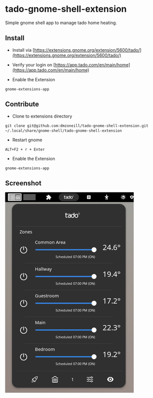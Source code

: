 # tado-gnome-shell-extension

Simple gnome shell app to manage tado home heating.

## Install

- Install via [https://extensions.gnome.org/extension/5600/tado/](https://extensions.gnome.org/extension/5600/tado/)

- Verify your login on [https://app.tado.com/en/main/home](https://app.tado.com/en/main/home)

- Enable the Extension
```
gnome-extensions-app
```


## Contribute

- Clone to extensions directory
```
git clone git@github.com:dmzoneill/tado-gnome-shell-extension.git ~/.local/share/gnome-shell/tado-gnome-shell-extension
```

- Restart gnome
```
ALT+F2 + r + Enter
```

- Enable the Extension
```
gnome-extensions-app
```

## Screenshot

![Screenshot](https://github.com/dmzoneill/tado-gnome-shell-extension/raw/main/images/Screenshot%20from%202022-12-19%2018-29-35.png)

